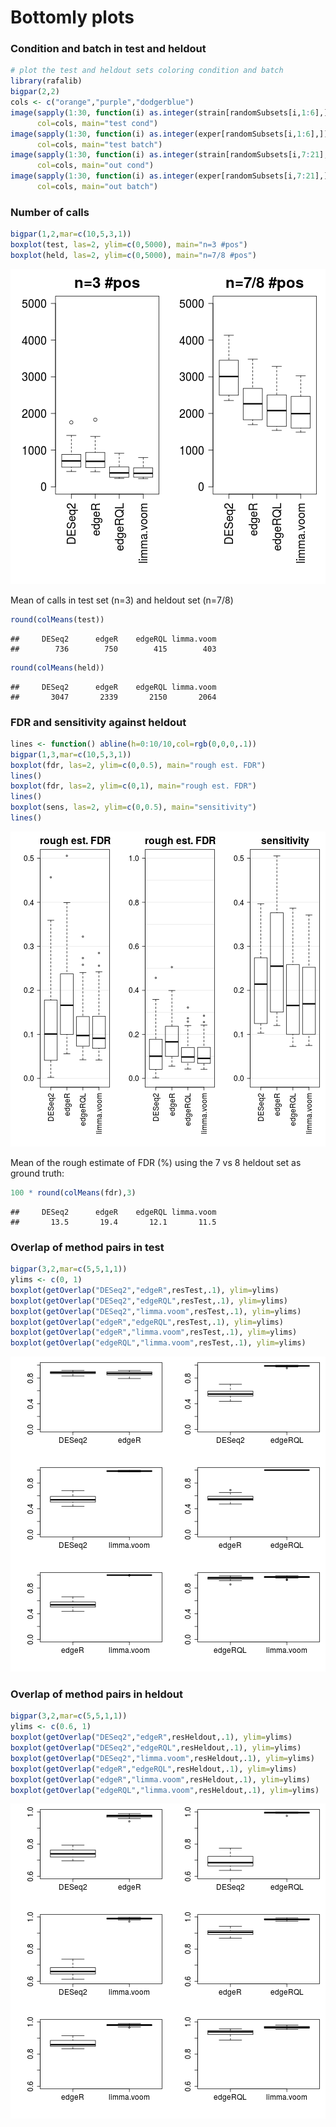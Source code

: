 # Bottomly plots



### Condition and batch in test and heldout


```r
# plot the test and heldout sets coloring condition and batch
library(rafalib)
bigpar(2,2)
cols <- c("orange","purple","dodgerblue")
image(sapply(1:30, function(i) as.integer(strain[randomSubsets[i,1:6],])),
      col=cols, main="test cond")
image(sapply(1:30, function(i) as.integer(exper[randomSubsets[i,1:6],])),
      col=cols, main="test batch")
image(sapply(1:30, function(i) as.integer(strain[randomSubsets[i,7:21],])),
      col=cols, main="out cond")
image(sapply(1:30, function(i) as.integer(exper[randomSubsets[i,7:21],])),
      col=cols, main="out batch")
```



### Number of calls


```r
bigpar(1,2,mar=c(10,5,3,1))
boxplot(test, las=2, ylim=c(0,5000), main="n=3 #pos")
boxplot(held, las=2, ylim=c(0,5000), main="n=7/8 #pos")
```

![plot of chunk num_calls](figure/num_calls-1.png)

Mean of calls in test set (n=3) and heldout set (n=7/8)


```r
round(colMeans(test))
```

```
##     DESeq2      edgeR    edgeRQL limma.voom 
##        736        750        415        403
```

```r
round(colMeans(held))
```

```
##     DESeq2      edgeR    edgeRQL limma.voom 
##       3047       2339       2150       2064
```

### FDR and sensitivity against heldout


```r
lines <- function() abline(h=0:10/10,col=rgb(0,0,0,.1))
bigpar(1,3,mar=c(10,5,3,1))
boxplot(fdr, las=2, ylim=c(0,0.5), main="rough est. FDR")
lines()
boxplot(fdr, las=2, ylim=c(0,1), main="rough est. FDR")
lines()
boxplot(sens, las=2, ylim=c(0,0.5), main="sensitivity")
lines()
```

![plot of chunk fdr_sens](figure/fdr_sens-1.png)

Mean of the rough estimate of FDR (%) using the 7 vs 8 heldout set as ground truth:


```r
100 * round(colMeans(fdr),3)
```

```
##     DESeq2      edgeR    edgeRQL limma.voom 
##       13.5       19.4       12.1       11.5
```



### Overlap of method pairs in test


```r
bigpar(3,2,mar=c(5,5,1,1))
ylims <- c(0, 1)
boxplot(getOverlap("DESeq2","edgeR",resTest,.1), ylim=ylims)
boxplot(getOverlap("DESeq2","edgeRQL",resTest,.1), ylim=ylims)
boxplot(getOverlap("DESeq2","limma.voom",resTest,.1), ylim=ylims)
boxplot(getOverlap("edgeR","edgeRQL",resTest,.1), ylim=ylims)
boxplot(getOverlap("edgeR","limma.voom",resTest,.1), ylim=ylims)
boxplot(getOverlap("edgeRQL","limma.voom",resTest,.1), ylim=ylims)
```

![plot of chunk over_test](figure/over_test-1.png)

### Overlap of method pairs in heldout


```r
bigpar(3,2,mar=c(5,5,1,1))
ylims <- c(0.6, 1)
boxplot(getOverlap("DESeq2","edgeR",resHeldout,.1), ylim=ylims)
boxplot(getOverlap("DESeq2","edgeRQL",resHeldout,.1), ylim=ylims)
boxplot(getOverlap("DESeq2","limma.voom",resHeldout,.1), ylim=ylims)
boxplot(getOverlap("edgeR","edgeRQL",resHeldout,.1), ylim=ylims)
boxplot(getOverlap("edgeR","limma.voom",resHeldout,.1), ylim=ylims)
boxplot(getOverlap("edgeRQL","limma.voom",resHeldout,.1), ylim=ylims)
```

![plot of chunk over_heldout](figure/over_heldout-1.png)
